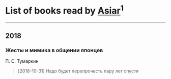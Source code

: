 # List of books read by [Asiar](https://plus.google.com/115902526849562271887)<sup>1</sup>
---

## 2018

### Жесты и мимика в общении японцев
П. С. Тумаркин
> [2018-10-31] Надо будет перепрочесть пару лет спустя



